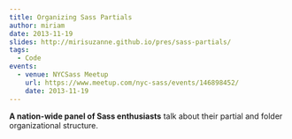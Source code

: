 ```yaml
---
title: Organizing Sass Partials
author: miriam
date: 2013-11-19
slides: http://mirisuzanne.github.io/pres/sass-partials/
tags:
  - Code
events:
  - venue: NYCSass Meetup
    url: https://www.meetup.com/nyc-sass/events/146898452/
    date: 2013-11-19
---
```


**A nation-wide panel of Sass enthusiasts**
talk about their partial and folder organizational structure.
